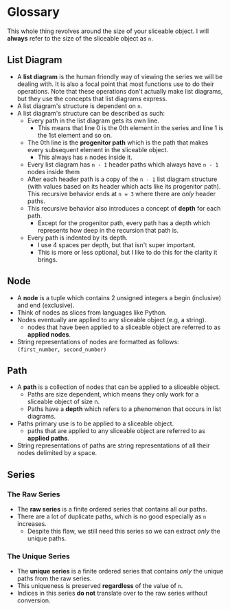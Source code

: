 # Glossary
This whole thing revolves around the size of your sliceable object. I will **always** refer to the size of the sliceable object as `n`.

## List Diagram
- A **list diagram** is the human friendly way of viewing the series we will be dealing with. It is also a focal point that most functions use to do their operations. Note that these operations don't actually make list diagrams, but they use the concepts that list diagrams express.
- A list diagram's structure is dependent on `n`.
- A list diagram's structure can be described as such:
	- Every path in the list diagram gets its own line.
		- This means that line 0 is the 0th element in the series and line 1 is the 1st element and so on.
	- The 0th line is the **progenitor path** which is the path that makes every subsequent element in the sliceable object. 
		- This always has `n` nodes inside it.
	- Every list diagram has `n - 1` header paths which always have `n - 1` nodes inside them
	- After each header path is a copy of the `n - 1` list diagram structure (with values based on its header which acts like its progenitor path). This recursive behavior ends at `n = 3` where there are *only* header paths.
	- This recursive behavior also introduces a concept of **depth** for each path.
		- Except for the progenitor path, every path has a depth which represents how deep in the recursion that path is.
	- Every path is indented by its depth. 
		- I use 4 spaces per depth, but that isn't super important.
		- This is more or less optional, but I like to do this for the clarity it brings.

## Node
 - A **node** is a tuple which contains 2 unsigned integers a begin (inclusive) and end (exclusive).
 - Think of nodes as slices from languages like Python.
 - Nodes eventually are applied to any sliceable object (e.g, a string).
	 - nodes that have been applied to a sliceable object are referred to as **applied nodes**.
 - String representations of nodes are formatted as follows: `(first_number, second_number)`

## Path
 - A **path** is a collection of nodes that can be applied to a sliceable object.
	 - Paths are size dependent, which means they only work for a sliceable object of size n.
	 - Paths have a **depth** which refers to a phenomenon that occurs in list diagrams.
 - Paths primary use is to be applied to a sliceable object.
	 - paths that are applied to any sliceable object are referred to as **applied paths**.
 - String representations of paths are string representations of all their nodes delimited by a space.

## Series
### The Raw Series
- The **raw series** is a finite ordered series that contains all our paths. 
- There are a lot of duplicate paths, which is no good especially as `n` increases.
	- Despite this flaw, we still need this series so we can extract *only* the unique paths. 
### The Unique Series
- The **unique series** is a finite ordered series that contains *only* the unique paths from the raw series.
- This uniqueness is preserved **regardless** of the value of `n`.
- Indices in this series **do not** translate over to the raw series without conversion.
